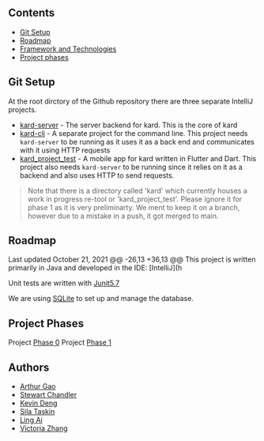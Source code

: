 ## Contents

 - [Git Setup](#git-setup)
 - [Roadmap](#roadmap)
 - [Framework and Technologies](#frameworks-and-technologies)
 - [Project phases](#project-phases)

 ## Git Setup

 At the root dirctory of the Github repository there are three separate IntelliJ projects.
   - [kard-server](https://github.com/CSC207-UofT/course-project-purplemongoose/tree/main/kard-server) - The server backend for kard. This is the core of kard
   - [kard-cli](https://github.com/CSC207-UofT/course-project-purplemongoose/tree/main/kard-CLI) - A separate project for the command line. This project needs `kard-server` to be running as it uses it as a back end and communicates with it using HTTP requests
   - [kard_project_test](https://github.com/CSC207-UofT/course-project-purplemongoose/tree/main/kard_project_test) - A mobile app for kard written in Flutter and Dart. This project also needs `kard-server` to be running since it relies on it as a backend and also uses HTTP to send requests.

 > Note that there is a directory called 'kard' which currently houses a work in progress re-tool or 'kard_project_test'. Please ignore it for phase 1 as it is very preliminarty. We ment to keep it on a branch, however due to a mistake in a push, it got merged to main.

 ## Roadmap

 Last updated October 21, 2021
 @@ -26,13 +36,13 @@ This project is written primarily in Java and developed in the IDE: [IntelliJ](h

 Unit tests are written with [Junit5.7](https://junit.org/junit5/) 

 We are using [SQLite](https://www.sqlite.org/index.html) to set up and manage the database.

 ## Project Phases

 Project [Phase 0](https://github.com/CSC207-UofT/course-project-purplemongoose/tree/main/phase0)
 Project [Phase 1](https://github.com/CSC207-UofT/course-project-purplemongoose/tree/main/phase1)

 ## Authors

- [Arthur Gao](https://github.com/Affixrevy)
- [Stewart Chandler](https://github.com/StewartChandler)
- [Kevin Deng](https://github.com/tiantian205)
- [Sila Taskin](https://github.com/mericsila)
- [Ling Ai](https://github.com/warzone2243)
- [Victoria Zhang](https://github.com/vzhang1112)
